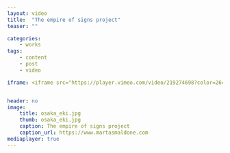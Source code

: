 ```yaml
---
layout: video
title:  "The empire of signs project"
teaser: ""

categories:
    - works
tags:
    - content
    - post
    - video

iframe: <iframe src="https://player.vimeo.com/video/219274698?color=26c68b&portrait=0" width="970" height="546" frameborder="0" webkitallowfullscreen mozallowfullscreen allowfullscreen></iframe>


header: no
image:
    title: osaka_eki.jpg
    thumb: osaka_eki.jpg
    caption: The empire of signs project
    caption_url: https://www.martasmaldone.com
mediaplayer: true
---
```


<!--
# These video settings are totally optional. It's only purpose
# is SEO, so that videos show up in Google hopefully with a
# thumbnail.
# More › https://developers.google.com/webmasters/videosearch/schema?hl=en&rd=1
#
# embedURL – A URL pointing to a player for the specific video.
# contentURL – A URL pointing to the actual video media file
# thumbnailUrl – A URL pointing to the video thumbnail image file.
#
#video:
#    embedURL: "https://player.vimeo.com/video/219274698"
#    contentURL: "https://player.vimeo.com/video/219274698?autoplay=1"
#    thumbnailUrl: "https://i.vimeocdn.com/video/637864672_1280x720.jpg"


more-->




